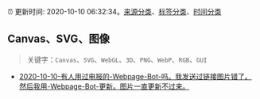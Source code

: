 :alarm_clock: 更新时间: 2020-10-10 06:32:34。[来源分类](../README.md)、[标签分类](../TAGS.md)、[时间分类](../TIMELINE.md)

## Canvas、SVG、图像


> 关键字：`Canvas`、`SVG`、`WebGL`、`3D`、`PNG`、`WebP`、`RGB`、`GUI`



- [2020-10-10-有人用过电报的-Webpage-Bot-吗。我发送过链接图片错了。然后我用-Webpage-Bot-更新。图片一直更新不过来。](https://www.v2ex.com/t/713637) 
